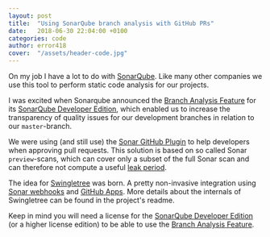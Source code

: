 ```yaml
---
layout: post
title:  "Using SonarQube branch analysis with GitHub PRs"
date:   2018-06-30 22:04:00 +0100
categories: code
author: error418
cover:  "/assets/header-code.jpg"
---
```


On my job I have a lot to do with [SonarQube][sonar]. Like many other companies we use this tool to perform static code analysis for our projects.

I was excited when Sonarqube announced the [Branch Analysis Feature][sonar-branch] for its [SonarQube Developer Edition][sonar-dev-edition], which enabled us to increase the transparency of quality issues for our development branches in relation to our `master`-branch.

We were using (and still use) the [Sonar GitHub Plugin][sonar-gh] to help developers when approving pull requests. This solution is based on so called Sonar `preview`-scans, which can cover only a subset of the full Sonar scan and can therefore not compute a useful [leak period][sonar-leak].

The idea for [Swingletree][swingletree] was born. A pretty non-invasive integration using [Sonar webhooks][sonar-webhook] and [GitHub Apps][github-apps]. More details about the internals of Swingletree can be found in the project's readme.

Keep in mind you will need a license for the [SonarQube Developer Edition][sonar-dev-edition] (or a higher license edition) to be able to use the [Branch Analysis Feature][sonar-branch].

[sonar]: https://www.sonarqube.org/
[sonar-dev-edition]: https://www.sonarsource.com/plans-and-pricing/developer/
[sonar-branch]: https://docs.sonarqube.org/display/SONAR/Branch+Analysis
[sonar-gh]: https://docs.sonarqube.org/display/PLUG/GitHub+Plugin
[sonar-leak]: https://docs.sonarqube.org/display/SONAR/Fixing+the+Water+Leak
[sonar-webhook]: https://docs.sonarqube.org/display/SONAR/Webhooks

[github-apps]: https://developer.github.com/apps/differences-between-apps/

[swingletree]: https://github.com/swingletree-oss/swingletree

